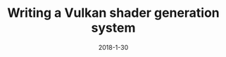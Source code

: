 ---
layout: post
date: 2018-1-30
title: "Writing a Vulkan shader generation system"
img: yosemite0.jpg
published: false
tags: [Vulkan,C++,Design,Libraries, Modern C++, Procedural Generation]
---